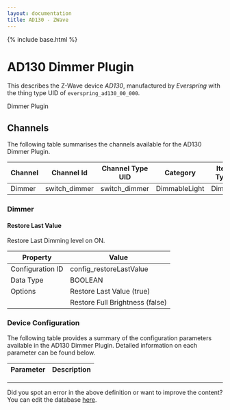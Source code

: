 ```yaml
---
layout: documentation
title: AD130 - ZWave
---
```


{% include base.html %}

# AD130 Dimmer Plugin

This describes the Z-Wave device *AD130*, manufactured by *Everspring* with the thing type UID of ```everspring_ad130_00_000```. 

Dimmer Plugin


## Channels
The following table summarises the channels available for the AD130 Dimmer Plugin.

| Channel | Channel Id | Channel Type UID | Category | Item Type |
|---------|------------|------------------|----------|-----------|
| Dimmer | switch_dimmer | switch_dimmer | DimmableLight | Dimmer |


### Dimmer

#### Restore Last Value

Restore Last Dimming level on ON.


| Property         | Value    |
|------------------|----------|
| Configuration ID | config_restoreLastValue |
| Data Type        | BOOLEAN || Default Value | true |
| Options | Restore Last Value (true) |
|  | Restore Full Brightness (false) |


### Device Configuration
The following table provides a summary of the configuration parameters available in the AD130 Dimmer Plugin.
Detailed information on each parameter can be found below.

| Parameter   | Description |
|-------------|-------------|


---

Did you spot an error in the above definition or want to improve the content?
You can edit the database [here](http://www.cd-jackson.com/index.php/zwave/zwave-device-database/zwave-device-list/devicesummary/23).
